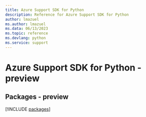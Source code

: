 ```yaml
---
title: Azure Support SDK for Python
description: Reference for Azure Support SDK for Python
author: lmazuel
ms.author: lmazuel
ms.data: 06/13/2023
ms.topic: reference
ms.devlang: python
ms.service: support
---
```

# Azure Support SDK for Python - preview
## Packages - preview
[!INCLUDE [packages](support-index.md)]